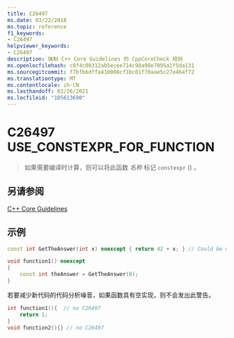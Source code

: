 ```yaml
---
title: C26497
ms.date: 03/22/2018
ms.topic: reference
f1_keywords:
- C26497
helpviewer_keywords:
- C26497
description: 强制 C++ Core Guidelines 的 CppCoreCheck 规则
ms.openlocfilehash: c8f4c00312ab5ecee714c98a98e7895a1f5da131
ms.sourcegitcommit: f7bfb6dffa410008cf1bc01f70aae5c27e464f72
ms.translationtype: MT
ms.contentlocale: zh-CN
ms.lasthandoff: 03/26/2021
ms.locfileid: "105613690"
---
```

# <a name="c26497-use_constexpr_for_function"></a>C26497 USE_CONSTEXPR_FOR_FUNCTION

> 如果需要编译时计算，则可以将此函数 *名称* 标记 `constexpr` () 。  

## <a name="see-also"></a>另请参阅

[C++ Core Guidelines](https://github.com/isocpp/CppCoreGuidelines/blob/master/CppCoreGuidelines.md#Rf-constexpr)

## <a name="example"></a>示例

```cpp
const int GetTheAnswer(int x) noexcept { return 42 + x; } // Could be marked constexpr

void function1() noexcept
{
    const int theAnswer = GetTheAnswer(0);
}
```

若要减少新代码的代码分析噪音，如果函数具有空实现，则不会发出此警告。

```cpp
int function1(){  // no C26497
    return 1;
}
void function2(){} // no C26497
```
